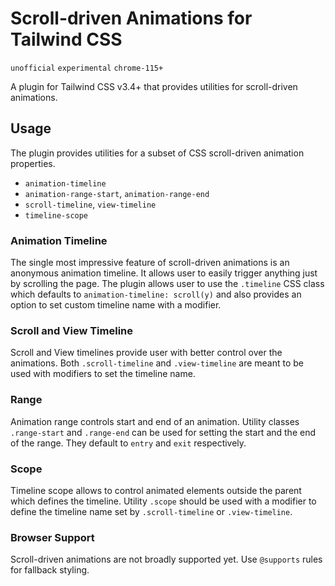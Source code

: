 # Scroll-driven Animations for Tailwind CSS

`unofficial` `experimental` `chrome-115+`

A plugin for Tailwind CSS v3.4+ that provides utilities for scroll-driven animations.

## Usage

The plugin provides utilities for a subset of CSS scroll-driven animation properties.

- `animation-timeline`
- `animation-range-start`, `animation-range-end`
- `scroll-timeline`, `view-timeline`
- `timeline-scope`

### Animation Timeline

The single most impressive feature of scroll-driven animations is an anonymous animation timeline. It allows user to easily trigger anything just by scrolling the page. The plugin allows user to use the `.timeline` CSS class which defaults to `animation-timeline: scroll(y)` and also provides an option to set custom timeline name with a modifier.

### Scroll and View Timeline

Scroll and View timelines provide user with better control over the animations. Both `.scroll-timeline` and `.view-timeline` are meant to be used with modifiers to set the timeline name.

### Range

Animation range controls start and end of an animation. Utility classes `.range-start` and `.range-end` can be used for setting the start and the end of the range. They default to `entry` and `exit` respectively.

### Scope

Timeline scope allows to control animated elements outside the parent which defines the timeline. Utility `.scope` should be used with a modifier to define the timeline name set by `.scroll-timeline` or `.view-timeline`.

### Browser Support

Scroll-driven animations are not broadly supported yet. Use `@supports` rules for fallback styling.
